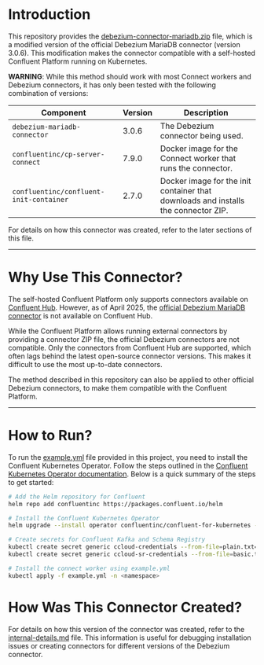 # Introduction

This repository provides the [debezium-connector-mariadb.zip](./debezium-connector-mariadb.zip) file, which is a modified version of the official Debezium MariaDB connector (version 3.0.6). This modification makes the connector compatible with a self-hosted Confluent Platform running on Kubernetes.

**WARNING**: While this method should work with most Connect workers and Debezium connectors, it has only been tested with the following combination of versions:

| Component                          | Version | Description                                                                 |
|------------------------------------|---------|-----------------------------------------------------------------------------|
| `debezium-mariadb-connector`       | 3.0.6   | The Debezium connector being used.                                          |
| `confluentinc/cp-server-connect`   | 7.9.0   | Docker image for the Connect worker that runs the connector.               |
| `confluentinc/confluent-init-container` | 2.7.0   | Docker image for the init container that downloads and installs the connector ZIP. |

For details on how this connector was created, refer to the later sections of this file.

---

# Why Use This Connector?

The self-hosted Confluent Platform only supports connectors available on [Confluent Hub](https://www.confluent.io/hub/). However, as of April 2025, the [official Debezium MariaDB connector](https://debezium.io/documentation/reference/stable/connectors/mariadb.html) is not available on Confluent Hub. 

While the Confluent Platform allows running external connectors by providing a connector ZIP file, the official Debezium connectors are not compatible. Only the connectors from Confluent Hub are supported, which often lags behind the latest open-source connector versions. This makes it difficult to use the most up-to-date connectors.

The method described in this repository can also be applied to other official Debezium connectors, to make them compatible with the Confluent Platform.

---

# How to Run?

To run the [example.yml](./example.yml) file provided in this project, you need to install the Confluent Kubernetes Operator. Follow the steps outlined in the [Confluent Kubernetes Operator documentation](https://docs.confluent.io/operator/current/overview.html). Below is a quick summary of the steps to get started:

```bash
# Add the Helm repository for Confluent
helm repo add confluentinc https://packages.confluent.io/helm

# Install the Confluent Kubernetes Operator
helm upgrade --install operator confluentinc/confluent-for-kubernetes -n <namespace>

# Create secrets for Confluent Kafka and Schema Registry
kubectl create secret generic ccloud-credentials --from-file=plain.txt=./ccloud-credentials.txt -n <namespace>
kubectl create secret generic ccloud-sr-credentials --from-file=basic.txt=./ccloud-sr-credentials.txt -n <namespace>

# Install the connect worker using example.yml
kubectl apply -f example.yml -n <namespace>
```

# How Was This Connector Created?
For details on how this version of the connector was created, refer to the [internal-details.md](./internal-details.md) file. This information is useful for debugging installation issues or creating connectors for different versions of the Debezium connector.
